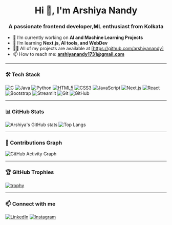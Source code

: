 <h1 align="center">Hi 👋, I'm Arshiya Nandy</h1>
<h3 align="center">A passionate frontend developer,ML enthusiast from Kolkata</h3>

- 🔭 I’m currently working on **AI and Machine Learning Projects**
- 🌱 I’m learning **Next.js, AI tools, and WebDev**
- 👩‍💻 All of my projects are available at [https://github.com/arshiyanandy]
- 📫 How to reach me: **arshiyanandy1731@gmail.com**

---

### 🛠️ Tech Stack
![C](https://img.shields.io/badge/C-A8B9CC?logo=c&logoColor=white&style=for-the-badge)
![Java](https://img.shields.io/badge/Java-007396?logo=java&logoColor=white&style=for-the-badge)
![Python](https://img.shields.io/badge/Python-3776AB?logo=python&logoColor=white&style=for-the-badge)
![HTML5](https://img.shields.io/badge/HTML5-E34F26?logo=html5&logoColor=white&style=for-the-badge)
![CSS3](https://img.shields.io/badge/CSS3-1572B6?logo=css3&logoColor=white&style=for-the-badge)
![JavaScript](https://img.shields.io/badge/JavaScript-F7DF1E?logo=javascript&logoColor=black&style=for-the-badge)
![Next.js](https://img.shields.io/badge/Next.js-000000?logo=nextdotjs&logoColor=white&style=for-the-badge)
![React](https://img.shields.io/badge/React-61DAFB?logo=react&logoColor=black&style=for-the-badge)
![Bootstrap](https://img.shields.io/badge/Bootstrap-7952B3?logo=bootstrap&logoColor=white&style=for-the-badge)
![Streamlit](https://img.shields.io/badge/Streamlit-FF4B4B?logo=streamlit&logoColor=white&style=for-the-badge)
![Git](https://img.shields.io/badge/Git-F05032?logo=git&logoColor=white&style=for-the-badge)
![GitHub](https://img.shields.io/badge/GitHub-181717?logo=github&logoColor=white&style=for-the-badge)

---

### 📊 GitHub Stats

![Arshiya's GitHub stats](https://github-readme-stats.vercel.app/api?username=arshiyanandy&show_icons=true&theme=radical)
![Top Langs](https://github-readme-stats.vercel.app/api/top-langs/?username=arshiyanandy&layout=compact&theme=radical)

---

### 🌟 Contributions Graph

![GitHub Activity Graph](https://github-readme-activity-graph.vercel.app/graph?username=arshiyanandy&theme=dracula)

---

### 🏆 GitHub Trophies

[![trophy](https://github-profile-trophy.vercel.app/?username=arshiyanandy&theme=radical&column=7&margin-w=10&margin-h=15)](https://github.com/ryo-ma/github-profile-trophy)

---

### 📫 Connect with me

[![LinkedIn](https://img.shields.io/badge/LinkedIn-blue?logo=linkedin&logoColor=white&style=for-the-badge)](https://linkedin.com/in/your-link)
[![Instagram](https://img.shields.io/badge/Instagram-E4405F?logo=instagram&logoColor=white&style=for-the-badge)](https://instagram.com/your-handle)
